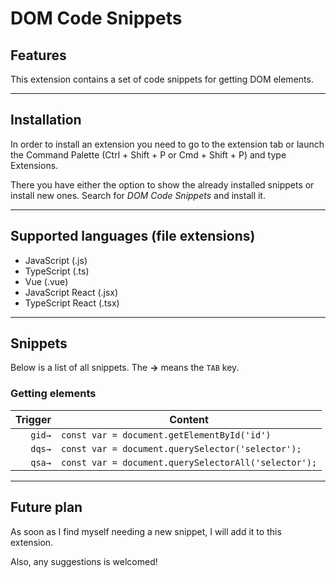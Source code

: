 # DOM Code Snippets

## Features

This extension contains a set of code snippets for getting DOM elements.

---

## Installation

In order to install an extension you need to go to the extension tab or launch the Command Palette (Ctrl + Shift + P or Cmd + Shift + P) and type Extensions.

There you have either the option to show the already installed snippets or install new ones. Search for _DOM Code Snippets_ and install it.

---

## Supported languages (file extensions)

- JavaScript (.js)
- TypeScript (.ts)
- Vue (.vue)
- JavaScript React (.jsx)
- TypeScript React (.tsx)

---

## Snippets

Below is a list of all snippets. The **→** means the `TAB` key.

### Getting elements

| Trigger | Content                                              |
| ------: | ---------------------------------------------------- |
|  `gid→` | `const var = document.getElementById('id')`          |
|  `dqs→` | `const var = document.querySelector('selector');`    |
|  `qsa→` | `const var = document.querySelectorAll('selector');` |

---

## Future plan

As soon as I find myself needing a new snippet, I will add it to this extension.

Also, any suggestions is welcomed!
